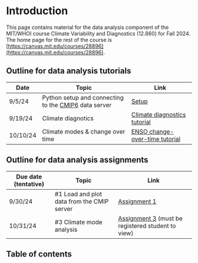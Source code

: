 # Introduction

This page contains material for the data analysis component of the MIT/WHOI course Climate Variability and Diagnostics (12.860) for Fall 2024. The home page for the rest of the course is [https://canvas.mit.edu/courses/28896](https://canvas.mit.edu/courses/28896).

## Outline for data analysis tutorials
Date | Topic | Link 
-- | -- | --
9/5/24 | Python setup and connecting to the [CMIP6](http://cmip6.whoi.edu) data server | [Setup](setup/setup.md)
9/19/24 | Climate diagnotics | [Climate diagnostics tutorial](tutorial_9-19/overview.md)
10/10/24 | Climate modes & change over time | [ENSO change-over-time tutorial](tutorial_10-10/overview.md)

## Outline for data analysis assignments
Due date (tentative) | Topic | Link 
-- | -- | --
9/30/24 | #1 Load and plot data from the CMIP server | [Assignment 1](assignments/assignment1.md)
10/31/24 | #3 Climate mode analysis | [Assignment 3](https://canvas.mit.edu/courses/28896/files/4638875?module_item_id=1188966) (must be registered student to view)

## Table of contents
```{tableofcontents}
```

